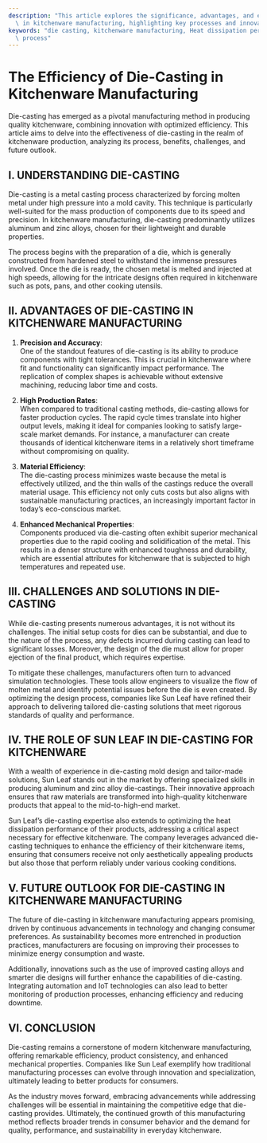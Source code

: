 ```yaml
---
description: "This article explores the significance, advantages, and efficiency of die-casting\
  \ in kitchenware manufacturing, highlighting key processes and innovations."
keywords: "die casting, kitchenware manufacturing, Heat dissipation performance, Die casting\
  \ process"
---
```

# The Efficiency of Die-Casting in Kitchenware Manufacturing

Die-casting has emerged as a pivotal manufacturing method in producing quality kitchenware, combining innovation with optimized efficiency. This article aims to delve into the effectiveness of die-casting in the realm of kitchenware production, analyzing its process, benefits, challenges, and future outlook.

## I. UNDERSTANDING DIE-CASTING

Die-casting is a metal casting process characterized by forcing molten metal under high pressure into a mold cavity. This technique is particularly well-suited for the mass production of components due to its speed and precision. In kitchenware manufacturing, die-casting predominantly utilizes aluminum and zinc alloys, chosen for their lightweight and durable properties.

The process begins with the preparation of a die, which is generally constructed from hardened steel to withstand the immense pressures involved. Once the die is ready, the chosen metal is melted and injected at high speeds, allowing for the intricate designs often required in kitchenware such as pots, pans, and other cooking utensils. 

## II. ADVANTAGES OF DIE-CASTING IN KITCHENWARE MANUFACTURING

1. **Precision and Accuracy**:   
   One of the standout features of die-casting is its ability to produce components with tight tolerances. This is crucial in kitchenware where fit and functionality can significantly impact performance. The replication of complex shapes is achievable without extensive machining, reducing labor time and costs. 

2. **High Production Rates**:  
   When compared to traditional casting methods, die-casting allows for faster production cycles. The rapid cycle times translate into higher output levels, making it ideal for companies looking to satisfy large-scale market demands. For instance, a manufacturer can create thousands of identical kitchenware items in a relatively short timeframe without compromising on quality.

3. **Material Efficiency**:  
   The die-casting process minimizes waste because the metal is effectively utilized, and the thin walls of the castings reduce the overall material usage. This efficiency not only cuts costs but also aligns with sustainable manufacturing practices, an increasingly important factor in today’s eco-conscious market.

4. **Enhanced Mechanical Properties**:  
   Components produced via die-casting often exhibit superior mechanical properties due to the rapid cooling and solidification of the metal. This results in a denser structure with enhanced toughness and durability, which are essential attributes for kitchenware that is subjected to high temperatures and repeated use.

## III. CHALLENGES AND SOLUTIONS IN DIE-CASTING

While die-casting presents numerous advantages, it is not without its challenges. The initial setup costs for dies can be substantial, and due to the nature of the process, any defects incurred during casting can lead to significant losses. Moreover, the design of the die must allow for proper ejection of the final product, which requires expertise.

To mitigate these challenges, manufacturers often turn to advanced simulation technologies. These tools allow engineers to visualize the flow of molten metal and identify potential issues before the die is even created. By optimizing the design process, companies like Sun Leaf have refined their approach to delivering tailored die-casting solutions that meet rigorous standards of quality and performance.

## IV. THE ROLE OF SUN LEAF IN DIE-CASTING FOR KITCHENWARE

With a wealth of experience in die-casting mold design and tailor-made solutions, Sun Leaf stands out in the market by offering specialized skills in producing aluminum and zinc alloy die-castings. Their innovative approach ensures that raw materials are transformed into high-quality kitchenware products that appeal to the mid-to-high-end market.

Sun Leaf’s die-casting expertise also extends to optimizing the heat dissipation performance of their products, addressing a critical aspect necessary for effective kitchenware. The company leverages advanced die-casting techniques to enhance the efficiency of their kitchenware items, ensuring that consumers receive not only aesthetically appealing products but also those that perform reliably under various cooking conditions.

## V. FUTURE OUTLOOK FOR DIE-CASTING IN KITCHENWARE MANUFACTURING

The future of die-casting in kitchenware manufacturing appears promising, driven by continuous advancements in technology and changing consumer preferences. As sustainability becomes more entrenched in production practices, manufacturers are focusing on improving their processes to minimize energy consumption and waste.

Additionally, innovations such as the use of improved casting alloys and smarter die designs will further enhance the capabilities of die-casting. Integrating automation and IoT technologies can also lead to better monitoring of production processes, enhancing efficiency and reducing downtime.

## VI. CONCLUSION

Die-casting remains a cornerstone of modern kitchenware manufacturing, offering remarkable efficiency, product consistency, and enhanced mechanical properties. Companies like Sun Leaf exemplify how traditional manufacturing processes can evolve through innovation and specialization, ultimately leading to better products for consumers. 

As the industry moves forward, embracing advancements while addressing challenges will be essential in maintaining the competitive edge that die-casting provides. Ultimately, the continued growth of this manufacturing method reflects broader trends in consumer behavior and the demand for quality, performance, and sustainability in everyday kitchenware.
